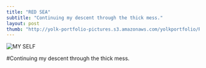 ```yaml
---
title: "RED SEA"
subtitle: "Continuing my descent through the thick mess."
layout: post
thumb: "http://yolk-portfolio-pictures.s3.amazonaws.com/yolkportfolio/REDSEA.jpg"
---
```



![MY SELF](http://yolk-portfolio-pictures.s3.amazonaws.com/yolkportfolio/REDSEA.jpg)

#Continuing my descent through the thick mess.

